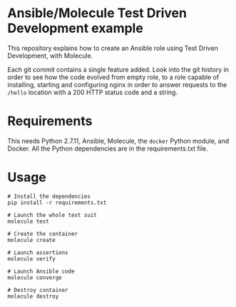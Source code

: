 # Ansible/Molecule Test Driven Development example

This repository explains how to create an Ansible role using
Test Driven Development, with Molecule.

Each git commit contains a single feature added. Look into the
git history in order to see how the code evolved from empty role,
to a role capable of installing, starting and configuring nginx
in order to answer requests to the `/hello` location with a
200 HTTP status code and a string.

# Requirements

This needs Python 2.7.11, Ansible, Molecule, the `docker` Python
module, and Docker. All the Python dependencies are in the requirements.txt
file.

# Usage

```
# Install the dependencies
pip install -r requirements.txt

# Launch the whole test suit
molecule test

# Create the container
molecule create

# Launch assertions
molecule verify

# Launch Ansible code
molecule converge

# Destroy container
molecule destroy
```
